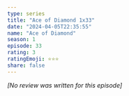 ```yaml
---
type: series
title: "Ace of Diamond 1x33"
date: "2024-04-05T22:35:55"
name: "Ace of Diamond"
season: 1
episode: 33
rating: 3
ratingEmoji: ⭐️⭐️⭐️
share: false
---
```


*[No review was written for this episode]*
